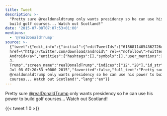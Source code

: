 ```yaml
---
title: Tweet
description: >-
  "Pretty sure @realdonaldtrump only wants presidency so he can use his power to
  build golf courses... Watch out Scotland!"
date: '2015-07-08T07:07:53+01:00'
mentions:
  - '@realDonaldTrump'
source: >-
  {"tweet":{"edit_info":{"initial":{"editTweetIds":["618681140543627264"],"editableUntil":"2015-07-08T08:20:53.102Z","editsRemaining":"5","isEditEligible":true}},"retweeted":false,"source":"<a
  href=\"http://twitter.com/download/android\" rel=\"nofollow\">Twitter for
  Android</a>","entities":{"hashtags":[],"symbols":[],"user_mentions":[{"name":"Donald
  J.
  Trump","screen_name":"realDonaldTrump","indices":["12","28"],"id_str":"25073877","id":"25073877"}],"urls":[]},"display_text_range":["0","119"],"favorite_count":"1","id_str":"618681140543627264","truncated":false,"retweet_count":"0","id":"618681140543627264","created_at":"Wed
  Jul 08 07:20:53 +0000 2015","favorited":false,"full_text":"Pretty sure
  @realdonaldtrump only wants presidency so he can use his power to build golf
  courses... Watch out Scotland!","lang":"en"}}
---
```

Pretty sure [@realDonaldTrump](https://twitter.com/@realDonaldTrump) only wants presidency so he can use his power to build golf courses... Watch out Scotland!
    
{{< tweet 1 0 >}}
    
